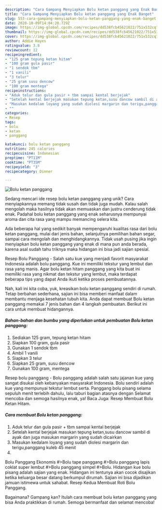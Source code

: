 ```yaml
---
description: "Cara Gampang Menyiapkan Bolu ketan panggang yang Enak Banget"
title: "Cara Gampang Menyiapkan Bolu ketan panggang yang Enak Banget"
slug: 553-cara-gampang-menyiapkan-bolu-ketan-panggang-yang-enak-banget
date: 2020-10-09T14:04:20.729Z
image: https://img-global.cpcdn.com/recipes/dd538fcb45621022/751x532cq70/bolu-ketan-panggang-foto-resep-utama.jpg
thumbnail: https://img-global.cpcdn.com/recipes/dd538fcb45621022/751x532cq70/bolu-ketan-panggang-foto-resep-utama.jpg
cover: https://img-global.cpcdn.com/recipes/dd538fcb45621022/751x532cq70/bolu-ketan-panggang-foto-resep-utama.jpg
author: Addie Hayes
ratingvalue: 3.8
reviewcount: 12
recipeingredient:
- "125 gram tepung ketan hitam"
- "100 gram gula pasir"
- "1 sendok tbm"
- "1 vanili"
- "3 telur"
- "25 gram susu dencow"
- "100 gram mentega"
recipeinstructions:
- "Aduk telur dan gula pasir + tbm sampai kental berjejak"
- "Setelah kental berjejak masukan tepung ketan,susu dancow sambil di ayak dan juga masukan margarin yang sudah dicairkan"
- "Masukan kedalam loyang yang sudah diolesi margarin dan terigu,panggang kuleb 45 menit"
- ""
categories:
- Resep
tags:
- bolu
- ketan
- panggang

katakunci: bolu ketan panggang 
nutrition: 245 calories
recipecuisine: Indonesian
preptime: "PT11M"
cooktime: "PT35M"
recipeyield: "3"
recipecategory: Dinner

---
```



![Bolu ketan panggang](https://img-global.cpcdn.com/recipes/dd538fcb45621022/751x532cq70/bolu-ketan-panggang-foto-resep-utama.jpg)

Sedang mencari ide resep bolu ketan panggang yang unik? Cara menyiapkannya memang tidak susah dan tidak juga mudah. Kalau salah mengolah maka hasilnya tidak akan memuaskan dan justru cenderung tidak enak. Padahal bolu ketan panggang yang enak seharusnya mempunyai aroma dan cita rasa yang mampu memancing selera kita.

Ada beberapa hal yang sedikit banyak mempengaruhi kualitas rasa dari bolu ketan panggang, mulai dari jenis bahan, selanjutnya pemilihan bahan segar, sampai cara mengolah dan menghidangkannya. Tidak usah pusing jika ingin menyiapkan bolu ketan panggang yang enak di mana pun anda berada, karena asal sudah tahu triknya maka hidangan ini bisa jadi sajian spesial.

Resep Bolu Panggang - Salah satu kue yang menjadi favorit masyarakat Indonesia adalah bolu panggang. Kue ini memiliki tekstur yang lembut dan rasa yang manis. Agar bolu ketan hitam panggang yang kita buat ini memiliki rasa yang nikmat dan tekstur yang lembut, maka terdapat beberapa tips yang dapat Anda ikuti ketika proses pembuatannya.


Nah, kali ini kita coba, yuk, kreasikan bolu ketan panggang sendiri di rumah. Tetap berbahan sederhana, sajian ini bisa memberi manfaat dalam membantu menjaga kesehatan tubuh kita. Anda dapat membuat Bolu ketan panggang memakai 7 jenis bahan dan 4 langkah pembuatan. Berikut ini cara untuk membuat hidangannya.

<!--inarticleads1-->

##### Bahan-bahan dan bumbu yang diperlukan untuk pembuatan Bolu ketan panggang:

1. Sediakan 125 gram, tepung ketan hitam
1. Siapkan 100 gram, gula pasir
1. Gunakan 1 sendok tbm
1. Ambil 1 vanili
1. Siapkan 3 telur
1. Siapkan 25 gram, susu dencow
1. Gunakan 100 gram, mentega


Resep bolu panggang - Bolu panggang adalah salah satu jajanan kue yang sangat disukai oleh kebanyakan masyarakat Indonesia. Bolu sendiri adalah kue yang mempunyai tekstur lembut serta. Panggang bolu pisang selama sepuluh menit terlebih dahulu, lalu taburi bagian atasnya dengan Selamat mencoba dan semoga hasilnya enak, ya! Baca Juga: Resep Membuat Bolu Ketan Hitam. 

<!--inarticleads2-->

##### Cara membuat Bolu ketan panggang:

1. Aduk telur dan gula pasir + tbm sampai kental berjejak
1. Setelah kental berjejak masukan tepung ketan,susu dancow sambil di ayak dan juga masukan margarin yang sudah dicairkan
1. Masukan kedalam loyang yang sudah diolesi margarin dan terigu,panggang kuleb 45 menit
1. 


Bolu Panggang Ekonomis #&gt;Bolu tape panggang #&gt;Bolu panggang lapis coklat super lembut #&gt;Bolu panggang simpel #&gt;Bolu. Hidangan kue bolu pisang adalah sajian yang enak. Hidangan ini tentunya akan cocok disajikan ketika keluarga besar datang berkumpul dirumah. Sajian ini bisa dijadikan jamuan istimewa untuk sahabat. Resep Kedua Membuat Roti Bolu Panggang. 

Bagaimana? Gampang kan? Itulah cara membuat bolu ketan panggang yang bisa Anda praktikkan di rumah. Semoga bermanfaat dan selamat mencoba!
